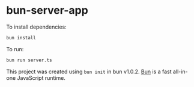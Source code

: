 # bun-server-app

To install dependencies:

```bash
bun install
```

To run:

```bash
bun run server.ts
```

This project was created using `bun init` in bun v1.0.2. [Bun](https://bun.sh) is a fast all-in-one JavaScript runtime.
